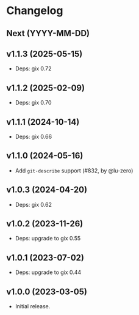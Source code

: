# Changelog

## Next (YYYY-MM-DD)

## v1.1.3 (2025-05-15)

- Deps: gix 0.72

## v1.1.2 (2025-02-09)

- Deps: gix 0.70

## v1.1.1 (2024-10-14)

- Deps: gix 0.66

## v1.1.0 (2024-05-16)

- Add `git-describe` support (#832, by @lu-zero)

## v1.0.3 (2024-04-20)

- Deps: gix 0.62

## v1.0.2 (2023-11-26)

- Deps: upgrade to gix 0.55

## v1.0.1 (2023-07-02)

- Deps: upgrade to gix 0.44

## v1.0.0 (2023-03-05)

- Initial release.
